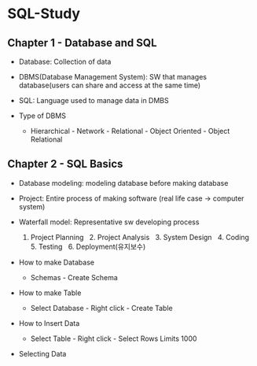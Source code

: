 # SQL-Study
## Chapter 1 - Database and SQL
- Database: Collection of data  
- DBMS(Database Management System): SW that manages database(users can share and access at the same time)  
- SQL: Language used to manage data in DMBS  
  
- Type of DBMS
  - Hierarchical - Network - Relational - Object Oriented - Object Relational

## Chapter 2 - SQL Basics
- Database modeling: modeling database before making database
- Project: Entire process of making software (real life case -> computer system)
- Waterfall model: Representative sw developing process
  1. Project Planning &nbsp; 2. Project Analysis &nbsp; 3. System Design &nbsp;  4. Coding &nbsp;  5. Testing &nbsp;  6. Deployment(유지보수)  
  
- How to make Database  
  - Schemas - Create Schema  
- How to make Table
  - Select Database - Right click - Create Table  
- How to Insert Data
  - Select Table - Right click - Select Rows Limits 1000  
- Selecting Data
